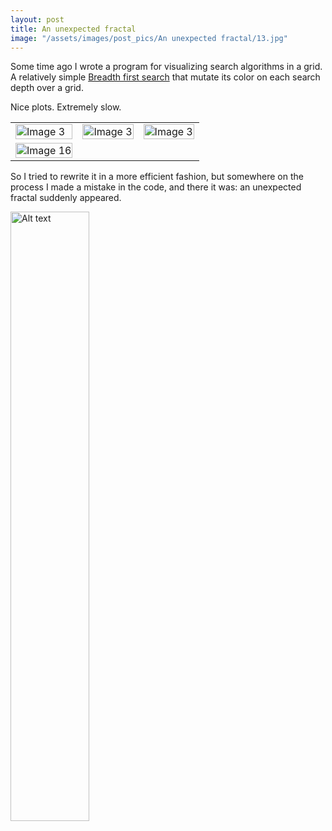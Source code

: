 ```yaml
---
layout: post
title: An unexpected fractal
image: "/assets/images/post_pics/An unexpected fractal/13.jpg"
---
```


Some time ago I wrote a program for visualizing search algorithms in a grid. A relatively simple [Breadth first search](https://en.wikipedia.org/wiki/Breadth-first_search) that mutate its color on each search depth over a grid.

Nice plots. Extremely slow.


<table>
  <tr>
    <td><img src="{{ site.baseurl }}/assets/images/example.gif" alt="Image 3" style="max-width: 200px; max-height: 200px; width: 100%; height: auto;"></td>
    <td><img src="{{ site.baseurl }}/assets/images/post_pics/an_unexpected_fractal/1.jpg" alt="Image 3" style="max-width: 200px; max-height: 200px; width: 100%; height: auto;"></td>
    <td><img src="{{ site.baseurl }}/assets/images/post_pics/an_unexpected_fractal/profile.png" alt="Image 3" style="max-width: 200px; max-height: 200px; width: 100%; height: auto;"></td>
  </tr>
  <tr>
    <td><img src="{{ site.baseurl }}/assets/images/GIF.gif" alt="Image 16" style="max-width: 200px; max-height: 200px; width: 100%; height: auto;"></td>
  </tr>
</table>

So I tried to rewrite it in a more efficient fashion, but somewhere on the process I made a mistake in the code, and there it was: an unexpected fractal suddenly appeared.

<img src="{{ site.baseurl }}/assets/images/example.gif" alt="Alt text" style="width:50%;">
